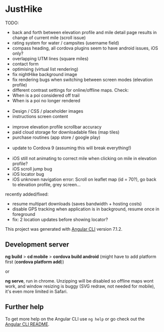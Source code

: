 # JustHike

TODO:

- back and forth between elevation profile and mile detail page results in change of current mile (scroll issue)
- rating system for water / campsites (username field)
- compass heading, all cordova plugins seem to have android issues, iOS only?
- overlapping UTM lines (square miles)
- contact form
- optimising (virtual list rendering)
- fix nightHike background image
- fix rendering bugs when switching between screen modes (elevation profile)
- different contrast settings for online/offline maps.
Check:
- When is a poi considered off trail
- When is a poi no longer rendered
<br/><br/>
- Design / CSS / placeholder images
- instructions screen content
<br/><br/>
- improve elevation profile scrollbar accuracy
- paid cloud storage for downloadable files (map tiles)
- purchase routines (app store / google play)
<br/><br/>
- update to Cordova 9 (assuming this will break everything!)
<br/><br/>
- iOS still not animating to correct mile when clicking on mile in elevation profile?
- iOS scroll jump bug
- iOS locator bug
- iOS unknown navigation error: Scroll on leaflet map (id = 70?), go back to elevation profile, grey screen...

recently added/fixed:
- resume multipart downloads (saves bandwidth + hosting costs)
- disable GPS tracking when application is in background, resume once in foreground
- fix: 2 location updates before showing locator?


This project was generated with [Angular CLI](https://github.com/angular/angular-cli) version 7.1.2.

## Development server


<b>ng build</b> > <b>cd mobile</b> > <b>cordova build android</b> (might have to add platform first (<b>cordova platform add</b>))

or

<b>ng serve</b>, run in chrome. Unzipping will be disabled so offline maps wont work, and window resizing is buggy (SVG redraw, not needed for mobile), it's even more limited in Safari.

## Further help

To get more help on the Angular CLI use `ng help` or go check out the [Angular CLI README](https://github.com/angular/angular-cli/blob/master/README.md).
